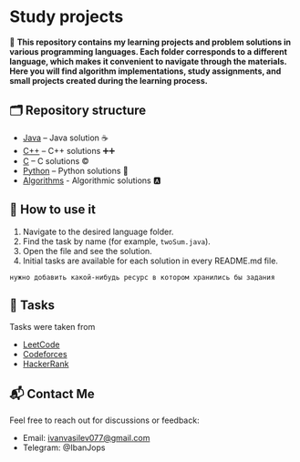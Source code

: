 # Study projects
📌 **This repository contains my learning projects and problem solutions in various programming languages. Each folder corresponds to a different language, which makes it convenient to navigate through the materials. Here you will find algorithm implementations, study assignments, and small projects created during the learning process.**

## 🗂 Repository structure  
- [Java](/Java/) – Java solution ☕
- [C++](/C++/) – C++ solutions ➕➕  
- [C](/C/) – C solutions ©️  
- [Python](/Python/) – Python solutions 🐍
- [Algorithms](/Algorithms/) - Algorithmic solutions 🅰️

## 📝 How to use it 
1. Navigate to the desired language folder. 
2. Find the task by name (for example, `twoSum.java`). 
3. Open the file and see the solution.
4. Initial tasks are available for each solution in every README.md file.
```
нужно добавить какой-нибудь ресурс в котором хранились бы задания
```
## 🔗 Tasks  
Tasks were taken from   
- [LeetCode](https://leetcode.com/) 
- [Codeforces](https://codeforces.com/)  
- [HackerRank](https://www.hackerrank.com/)  

## 📬 Contact Me 
Feel free to reach out for discussions or feedback: 
- Email: ivanvasilev077@gmail.com 
- Telegram: @IbanJops 
